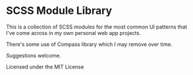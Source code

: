 
SCSS Module Library
=========

This is a collection of SCSS modules for the most common UI patterns that I've come across in my own personal web app projects.

There's some use of Compass library which I may remove over time.


Suggestions welcome.

Licensed under the MIT License

